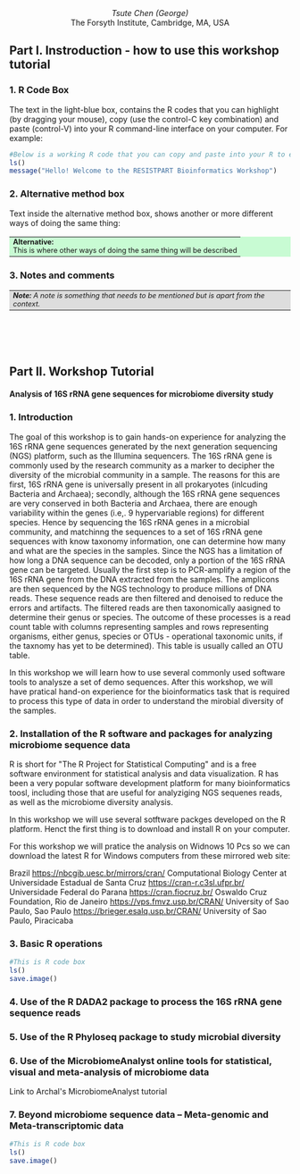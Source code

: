 <div align="center"><i>Tsute Chen (George)</i><br>
  The Forsyth Institute, Cambridge, MA, USA</div>

## Part I. Instroduction - how to use this workshop tutorial

### 1. R Code Box
The text in the light-blue box, contains the R codes that you can highlight (by dragging your mouse), copy (use the control-C key combination) and paste (control-V) into your R command-line interface on your computer. For example:
``` R
#Below is a working R code that you can copy and paste into your R to execuate some R commands
ls()
message("Hello! Welcome to the RESISTPART Bioinformatics Workshop")
```

### 2. Alternative method box

Text inside the alternative method box, shows another or more different ways of doing the same thing:

<table bgcolor="#C8FBD3"><tr><td style="font-size:0.8em" width="100%">
<b>Alternative:</b><br>
This is where other ways of doing the same thing will be described
</td></tr></table>

### 3. Notes and comments

<table  bgcolor="#DDDDDD"><tr><td style="font-size:0.8em;font-style:italic;">
  <b>Note:</b> A note is something that needs to be mentioned but is apart from the context.
</td></tr></table>



<br><br><br>

## Part II. Workshop Tutorial

#### Analysis of 16S rRNA gene sequences for microbiome diversity study

### 1. Introduction

The goal of this workshop is to gain hands-on experience for analyzing the 16S rRNA gene sequences generated by the next generation sequencing (NGS) platform, such as the Illumina sequencers. The 16S rRNA gene is commonly used by the research community as a marker to decipher the diversity of the microbial community in a sample. The reasons for this are first, 16S rRNA gene is universally present in all prokaryotes (inlcuding Bacteria and Archaea); secondly, although the 16S rRNA gene sequences are very conserved in both Bacteria and Archaea, there are enough variability within the genes (i.e,. 9 hypervariable regions) for different species. Hence by sequencing the 16S rRNA genes in a microbial community, and matchinng the sequences to a set of 16S rRNA gene sequences with know taxonomy information, one can determine how many and what are the species in the samples. Since the NGS has a limitation of how long a DNA sequence can be decoded, only a portion of the 16S rRNA gene can be targeted. Usually the first step is to PCR-amplify a region of the 16S rRNA gene from the DNA extracted from the samples. The amplicons are then sequenced by the NGS technology to produce millions of DNA reads. These sequence reads are then filtered and denoised to reduce the errors and artifacts. The filtered reads are then taxonomically aasigned to determine their genus or species. The outcome of these processes is a read count table with columns representing samples and rows representing organisms, either genus, species or OTUs - operational taxonomic units, if the taxnomy has yet to be determined). This table is usually called an OTU table.

In this workshop we will learn how to use several commonly used software tools to analysze a set of demo sequences. After this workshop, we will have pratical hand-on experience for the bioinformatics task that is required to process this type of data in order to understand the mirobial diversity of the samples. 

### 2. Installation of the R software and packages for analyzing microbiome sequence data

R is short for "The R Project for Statistical Computing" and is a free software environment for statistical analysis and data visualization. R has been a very popular software development platform for many bioinformatics toosl, including those that are useful for analyziging NGS sequenes reads, as well as the microbiome diversity analysis. 

In this workshop we will use several sotftware packges developed on the R platform. Henct the first thing is to download and install R on your computer.

For this workshop we will pratice the analysis on Widnows 10 Pcs so we can download the latest R for Windows computers from these mirrored web site:

Brazil
https://nbcgib.uesc.br/mirrors/cran/	Computational Biology Center at Universidade Estadual de Santa Cruz
https://cran-r.c3sl.ufpr.br/	Universidade Federal do Parana
https://cran.fiocruz.br/	Oswaldo Cruz Foundation, Rio de Janeiro
https://vps.fmvz.usp.br/CRAN/	University of Sao Paulo, Sao Paulo
https://brieger.esalq.usp.br/CRAN/	University of Sao Paulo, Piracicaba



### 3. Basic R operations

```R
#This is R code box
ls()
save.image()
```

### 4. Use of the R DADA2 package to process the 16S rRNA gene sequence reads

### 5. Use of the R Phyloseq package to study microbial diversity

### 6. Use of the MicrobiomeAnalyst online tools for statistical, visual and meta-analysis of microbiome data

Link to Archal's MicrobiomeAnalyst tutorial

### 7. Beyond microbiome sequence data – Meta-genomic and Meta-transcriptomic data


```R
#This is R code box
ls()
save.image()
```
